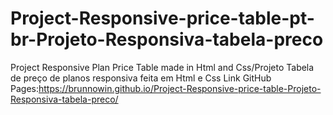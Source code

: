 # Project-Responsive-price-table-pt-br-Projeto-Responsiva-tabela-preco
Project Responsive Plan Price Table made in Html and Css/Projeto Tabela de preço de planos responsiva feita em Html e Css
Link GitHub Pages:https://brunnowin.github.io/Project-Responsive-price-table-Projeto-Responsiva-tabela-preco/

